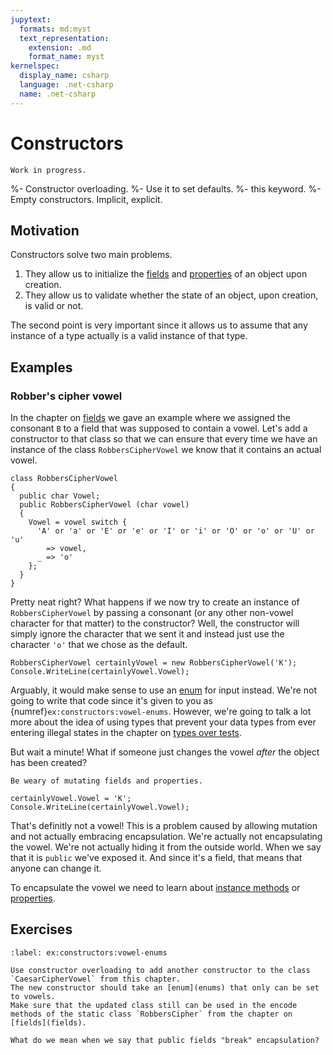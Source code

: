 ```yaml
---
jupytext:
  formats: md:myst
  text_representation:
    extension: .md
    format_name: myst
kernelspec:
  display_name: csharp
  language: .net-csharp
  name: .net-csharp
---
```


# Constructors

```{warning}
Work in progress.
```

%- Constructor overloading.
%- Use it to set defaults.
%- this keyword.
%- Empty constructors. Implicit, explicit.


## Motivation

Constructors solve two main problems.

1. They allow us to initialize the [fields](fields) and [properties](properties) of an object upon creation.
2. They allow us to validate whether the state of an object, upon creation, is valid or not.

The second point is very important since it allows us to assume that any instance of a type actually is a valid instance of that type.


## Examples

### Robber's cipher vowel

In the chapter on [fields](fields) we gave an example where we assigned the consonant `B` to a field that was supposed to contain a vowel.
Let's add a constructor to that class so that we can ensure that every time we have an instance of the class `RobbersCipherVowel` we know that it contains an actual vowel.

```{code-cell} csharp
class RobbersCipherVowel
{
  public char Vowel;
  public RobbersCipherVowel (char vowel)
  {
    Vowel = vowel switch {
      'A' or 'a' or 'E' or 'e' or 'I' or 'i' or 'O' or 'o' or 'U' or 'u'
        => vowel,
      _ => 'o'
    };
  }
}
```

Pretty neat right?
What happens if we now try to create an instance of `RobbersCipherVowel` by passing a consonant (or any other non-vowel character for that matter) to the constructor?
Well, the constructor will simply ignore the character that we sent it and instead just use the character `'o'` that we chose as the default.

```{code-cell} csharp
RobbersCipherVowel certainlyVowel = new RobbersCipherVowel('K');
Console.WriteLine(certainlyVowel.Vowel);
```

Arguably, it would make sense to use an [enum](enums) for input instead.
We're not going to write that code since it's given to you as {numref}`ex:constructors:vowel-enums`.
However, we're going to talk a lot more about the idea of using types that prevent your data types from ever entering illegal states in the chapter on [types over tests](types-over-tests).

But wait a minute!
What if someone just changes the vowel *after* the object has been created?

```{danger}
Be weary of mutating fields and properties.
```

```{code-cell} csharp
certainlyVowel.Vowel = 'K';
Console.WriteLine(certainlyVowel.Vowel);
```

That's definitly not a vowel!
This is a problem caused by allowing mutation and not actually embracing encapsulation.
We're actually not encapsulating the vowel.
We're not actually hiding it from the outside world.
When we say that it is `public` we've exposed it.
And since it's a field, that means that anyone can change it.

To encapsulate the vowel we need to learn about [instance methods](instance-methods) or [properties](properties).




## Exercises

```{exercise}
:label: ex:constructors:vowel-enums

Use constructor overloading to add another constructor to the class `CaesarCipherVowel` from this chapter.
The new constructor should take an [enum](enums) that only can be set to vowels.
Make sure that the updated class still can be used in the encode methods of the static class `RobbersCipher` from the chapter on [fields](fields).
```

```{exercise}
What do we mean when we say that public fields "break" encapsulation?
```

